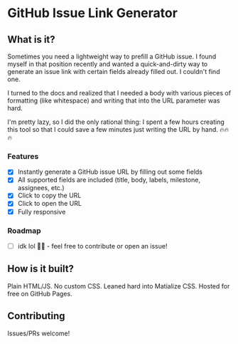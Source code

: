 # GitHub Issue Link Generator

## What is it?

Sometimes you need a lightweight way to prefill a GitHub issue. I found myself
in that position recently and wanted a quick-and-dirty way to generate an issue
link with certain fields already filled out. I couldn't find one.

I turned to the docs and realized that I needed a body with various pieces of
formatting (like whitespace) and writing that into the URL parameter was hard.

I'm pretty lazy, so I did the only rational thing: I spent a few hours creating
this tool so that I could save a few minutes just writing the URL by hand. 🔥🔥🔥

### Features

- [x] Instantly generate a GitHub issue URL by filling out some fields
- [x] All supported fields are included (title, body, labels, milestone,
      assignees, etc.)
- [x] Click to copy the URL
- [x] Click to open the URL
- [x] Fully responsive

### Roadmap

- [ ] idk lol 🤷‍♂️ - feel free to contribute or open an issue!

## How is it built?

Plain HTML/JS. No custom CSS. Leaned hard into Matialize CSS. Hosted for free on
GitHub Pages.

## Contributing

Issues/PRs welcome!
